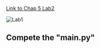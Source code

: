 
[Link to Chap 5 Lab2](https://docs.google.com/presentation/d/1r3h2R9JwK9HK_U2Ia-zncL0BSjHV6Giu6ugNJ6yZpgc/edit#slide=id.g11d7236d656_0_139)

![Lab1](https://nimbus-screenshots.s3.amazonaws.com/s/5147e2710f2ba23e7d396a375f756edb.png)

## Compete the "main.py"



